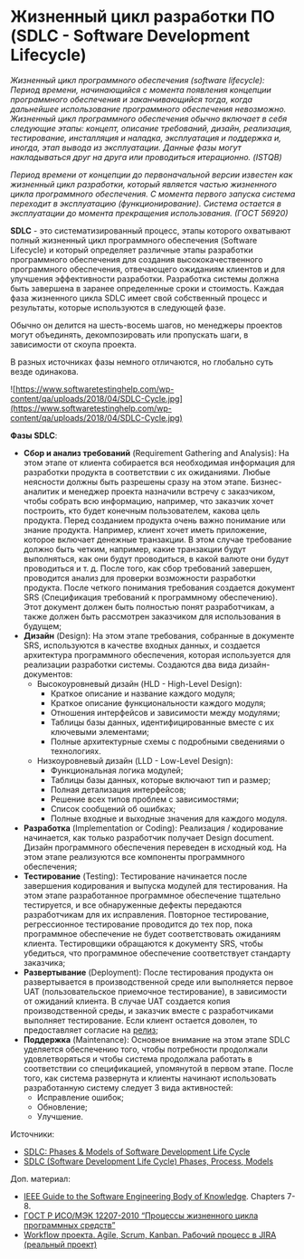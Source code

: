 # Жизненный цикл разработки ПО (SDLC - Software Development Lifecycle)

_Жизненный цикл программного обеспечения (software lifecycle): Период времени, начинающийся с момента появления концепции программного обеспечения и заканчивающийся тогда, когда дальнейшее использование программного обеспечения невозможно. Жизненный цикл программного обеспечения обычно включает в себя следующие этапы: концепт, описание требований, дизайн, реализация, тестирование, инсталляция и наладка, эксплуатация и поддержка и, иногда, этап вывода из эксплуатации. Данные фазы могут накладываться друг на друга или проводиться итерационно. (ISTQB)_

_Период времени от концепции до первоначальной версии известен как жизненный цикл разработки, который является частью жизненного цикла программного обеспечения. С момента первого запуска система переходит в эксплуатацию (функционирование). Система остается в эксплуатации до момента прекращения использования. (ГОСТ 56920)_

**SDLC** - это систематизированный процесс, этапы которого охватывают полный жизненный цикл программного обеспечения (Software Lifecycle) и который определяет различные этапы разработки программного обеспечения для создания высококачественного программного обеспечения, отвечающего ожиданиям клиентов и для улучшения эффективности разработки. Разработка системы должна быть завершена в заранее определенные сроки и стоимость. Каждая фаза жизненного цикла SDLC имеет свой собственный процесс и результаты, которые используются в следующей фазе.

Обычно он делится на шесть-восемь шагов, но менеджеры проектов могут объединять, декомпозировать или пропускать шаги, в зависимости от скоупа проекта.

В разных источниках фазы немного отличаются, но глобально суть везде одинакова.

![https://www.softwaretestinghelp.com/wp-content/qa/uploads/2018/04/SDLC-Cycle.jpg](https://www.softwaretestinghelp.com/wp-content/qa/uploads/2018/04/SDLC-Cycle.jpg)

**Фазы SDLC**:

* **Сбор и анализ требований** (Requirement Gathering and Analysis): На этом этапе от клиента собирается вся необходимая информация для разработки продукта в соответствии с их ожиданиями. Любые неясности должны быть разрешены сразу на этом этапе. Бизнес-аналитик и менеджер проекта назначили встречу с заказчиком, чтобы собрать всю информацию, например, что заказчик хочет построить, кто будет конечным пользователем, какова цель продукта. Перед созданием продукта очень важно понимание или знание продукта. Например, клиент хочет иметь приложение, которое включает денежные транзакции. В этом случае требование должно быть четким, например, какие транзакции будут выполняться, как они будут проводиться, в какой валюте они будут проводиться и т. д. После того, как сбор требований завершен, проводится анализ для проверки возможности разработки продукта. После четкого понимания требования создается документ SRS (Спецификация требований к программному обеспечению). Этот документ должен быть полностью понят разработчикам, а также должен быть рассмотрен заказчиком для использования в будущем;
* **Дизайн** (Design): На этом этапе требования, собранные в документе SRS, используются в качестве входных данных, и создается архитектура программного обеспечения, которая используется для реализации разработки системы. Создаются два вида дизайн-документов:
  * Высокоуровневый дизайн (HLD - High-Level Design):
    * Краткое описание и название каждого модуля;
    * Краткое описание функциональности каждого модуля;
    * Отношения интерфейсов и зависимости между модулями;
    * Таблицы базы данных, идентифицированные вместе с их ключевыми элементами;
    * Полные архитектурные схемы с подробными сведениями о технологиях.
  * Низкоуровневый дизайн (LLD - Low-Level Design):
    * Функциональная логика модулей;
    * Таблицы базы данных, которые включают тип и размер;
    * Полная детализация интерфейсов;
    * Решение всех типов проблем с зависимостями;
    * Список сообщений об ошибках;
    * Полные входные и выходные значения для каждого модуля.
* **Разработка** (Implementation or Coding): Реализация / кодирование начинается, как только разработчик получает Design document. Дизайн программного обеспечения переведен в исходный код. На этом этапе реализуются все компоненты программного обеспечения;
* **Тестирование** (Testing): Тестирование начинается после завершения кодирования и выпуска модулей для тестирования. На этом этапе разработанное программное обеспечение тщательно тестируется, и все обнаруженные дефекты передаются разработчикам для их исправления. Повторное тестирование, регрессионное тестирование проводится до тех пор, пока программное обеспечение не будет соответствовать ожиданиям клиента. Тестировщики обращаются к документу SRS, чтобы убедиться, что программное обеспечение соответствует стандарту заказчика;
* **Развертывание** (Deployment): После тестирования продукта он развертывается в производственной среде или выполняется первое UAT (пользовательское приемочное тестирование), в зависимости от ожиданий клиента. В случае UAT создается копия производственной среды, и заказчик вместе с разработчиками выполняет тестирование. Если клиент остается доволен, то предоставляет согласие на [релиз](https://hackernoon.com/feel-the-release);
* **Поддержка** (Maintenance): Основное внимание на этом этапе SDLC уделяется обеспечению того, чтобы потребности продолжали удовлетворяться и чтобы система продолжала работать в соответствии со спецификацией, упомянутой в первом этапе. После того, как система развернута и клиенты начинают использовать разработанную систему следует 3 вида активностей:
  * Исправление ошибок;
  * Обновление;
  * Улучшение.

Источники:

* [SDLC: Phases & Models of Software Development Life Cycle](https://www.guru99.com/software-development-life-cycle-tutorial.html)
* [SDLC (Software Development Life Cycle) Phases, Process, Models](https://www.softwaretestinghelp.com/software-development-life-cycle-sdlc/)

Доп. материал:

* [IEEE Guide to the Software Engineering Body of Knowledge](https://ieeecs-media.computer.org/media/education/swebok/swebok-v3.pdf). Chapters 7-8.
* [ГОСТ Р ИСО/МЭК 12207-2010 “Процессы жизненного цикла программных средств”](https://docs.cntd.ru/document/1200082859)
* [Workflow проекта. Agile, Scrum, Kanban. Рабочий процесс в JIRA (реальный проект)](https://www.youtube.com/https://youtube.com/watch?v=mfMr52CE5wE)
